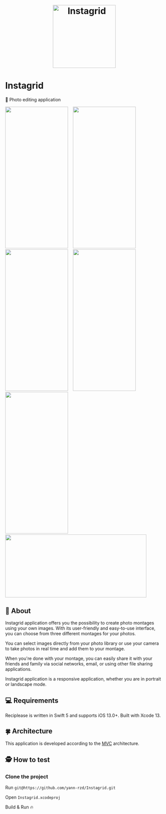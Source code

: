 <h1 align="center">
  <br>
  <img src="https://i.imgur.com/ujs0XZ4.png" alt="Instagrid" width="200"></a>
  <br>
</h1>

# Instagrid
📸 Photo editing application

<img src="https://i.imgur.com/QPNCiGU.png" width="200" height="450">&nbsp; &nbsp; <img src="https://i.imgur.com/Ol1nosL.png.png" width="200" height="450">&nbsp; &nbsp; <img src="https://i.imgur.com/RagZ8WF.png" width="200" height="450">&nbsp; &nbsp; <img src="https://i.imgur.com/veKzlRO.png" width="200" height="450">&nbsp; &nbsp; <img src="https://i.imgur.com/2RL0AGV.png" width="200" height="450">&nbsp; &nbsp; <img src="https://i.imgur.com/jRMPwaO.png" width="450" height="200"> 

## 🌉 About
Instagrid application offers you the possibility to create photo montages using your own images. With its user-friendly and easy-to-use interface, you can choose from three different montages for your photos.

You can select images directly from your photo library or use your camera to take photos in real time and add them to your montage.

When you're done with your montage, you can easily share it with your friends and family via social networks, email, or using other file sharing applications.

Instagrid application is a responsive application, whether you are in portrait or landscape mode.

## 💻 Requirements
Reciplease is written in Swift 5 and supports iOS 13.0+. Built with Xcode 13.

## 🍀 Architecture
This application is developed according to the [MVC](https://medium.com/@joespinelli_6190/mvc-model-view-controller-ef878e2fd6f5) architecture.

## 🕵️ How to test 
### Clone the project

Run `git@https://github.com/yann-rzd/Instagrid.git`

Open `Instagrid.xcodeproj`

Build & Run 🔥

